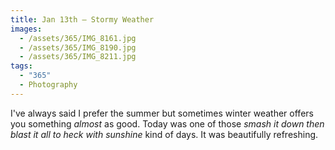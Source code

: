 ```yaml
---
title: Jan 13th — Stormy Weather
images:
  - /assets/365/IMG_8161.jpg
  - /assets/365/IMG_8190.jpg
  - /assets/365/IMG_8211.jpg
tags:
  - "365"
  - Photography
---
```

I've always said I prefer the summer but sometimes winter weather offers you something _almost_ as good. Today was one of those _smash it down then blast it all to heck with sunshine_ kind of days. It was beautifully refreshing.